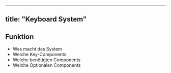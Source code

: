 ---
title: "Keyboard System"
 ---

## Funktion
- Was macht das System
- Welche Key-Components
- Welche benötigten Components
- Welche Optionalen Components